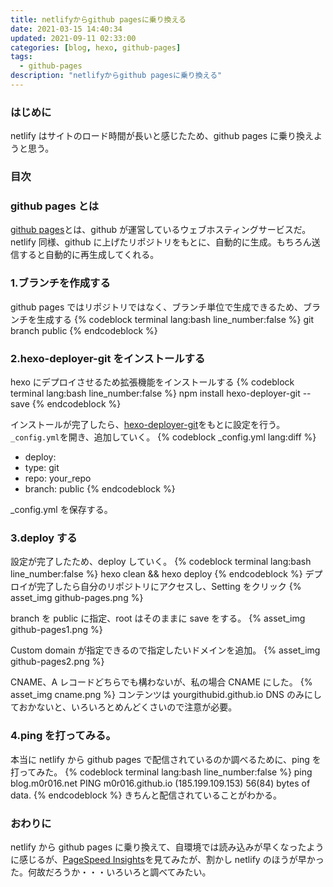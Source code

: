 ```yaml
---
title: netlifyからgithub pagesに乗り換える
date: 2021-03-15 14:40:34
updated: 2021-09-11 02:33:00
categories: [blog, hexo, github-pages]
tags:
  - github-pages
description: "netlifyからgithub pagesに乗り換える"
---
```


### はじめに

netlify はサイトのロード時間が長いと感じたため、github pages に乗り換えようと思う。

### 目次

<!-- more -->
<!-- toc -->

### github pages とは

[github pages](https://docs.github.com/ja/github/working-with-github-pages/about-github-pages)とは、github が運営しているウェブホスティングサービスだ。
netlify 同様、github に上げたリポジトリをもとに、自動的に生成。もちろん送信すると自動的に再生成してくれる。

### 1.ブランチを作成する

github pages ではリポジトリではなく、ブランチ単位で生成できるため、ブランチを生成する
{% codeblock terminal lang:bash line_number:false %}
git branch public
{% endcodeblock %}

### 2.hexo-deployer-git をインストールする

hexo にデプロイさせるため拡張機能をインストールする
{% codeblock terminal lang:bash line_number:false %}
npm install hexo-deployer-git --save
{% endcodeblock %}

インストールが完了したら、[hexo-deployer-git](https://github.com/hexojs/hexo-deployer-git)をもとに設定を行う。`_config.yml`を開き、追加していく。
{% codeblock _config.yml lang:diff %}

- deploy:
- type: git
- repo: your_repo
- branch: public
  {% endcodeblock %}

\_config.yml を保存する。

### 3.deploy する

設定が完了したため、deploy していく。
{% codeblock terminal lang:bash line_number:false %}
hexo clean && hexo deploy
{% endcodeblock %}
デプロイが完了したら自分のリポジトリにアクセスし、Setting をクリック
{% asset_img github-pages.png %}

branch を public に指定、root はそのままに save をする。
{% asset_img github-pages1.png %}

Custom domain が指定できるので指定したいドメインを追加。
{% asset_img github-pages2.png %}

CNAME、A レコードどちらでも構わないが、私の場合 CNAME にした。
{% asset_img cname.png %}
コンテンツは yourgithubid.github.io
DNS のみにしておかないと、いろいろとめんどくさいので注意が必要。

### 4.ping を打ってみる。

本当に netlify から github pages で配信されているのか調べるために、ping を打ってみた。
{% codeblock terminal lang:bash line_number:false %}
ping blog.m0r016.net
PING m0r016.github.io (185.199.109.153) 56(84) bytes of data.
{% endcodeblock %}
きちんと配信されていることがわかる。

### おわりに

netlify から github pages に乗り換えて、自環境では読み込みが早くなったように感じるが、[PageSpeed Insights](https://developers.google.com/speed/pagespeed/insights/)を見てみたが、割かし netlify のほうが早かった。何故だろうか・・・いろいろと調べてみたい。
